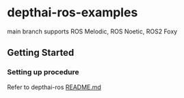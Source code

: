 # depthai-ros-examples
main branch supports ROS Melodic, ROS Noetic, ROS2 Foxy

## Getting Started
### Setting up procedure

Refer to depthai-ros [README.md](https://github.com/luxonis/depthai-ros/blob/main/README.md)
